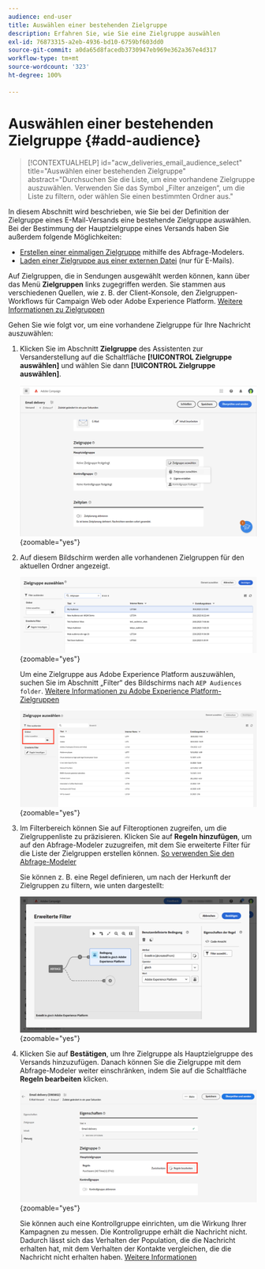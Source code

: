 ```yaml
---
audience: end-user
title: Auswählen einer bestehenden Zielgruppe
description: Erfahren Sie, wie Sie eine Zielgruppe auswählen
exl-id: 76873315-a2eb-4936-bd10-6759bf603dd0
source-git-commit: a0da65d8facedb3730947eb969e362a367e4d317
workflow-type: tm+mt
source-wordcount: '323'
ht-degree: 100%

---
```



# Auswählen einer bestehenden Zielgruppe {#add-audience}

>[!CONTEXTUALHELP]
>id="acw_deliveries_email_audience_select"
>title="Auswählen einer bestehenden Zielgruppe"
>abstract="Durchsuchen Sie die Liste, um eine vorhandene Zielgruppe auszuwählen. Verwenden Sie das Symbol „Filter anzeigen“, um die Liste zu filtern, oder wählen Sie einen bestimmten Ordner aus."

In diesem Abschnitt wird beschrieben, wie Sie bei der Definition der Zielgruppe eines E-Mail-Versands eine bestehende Zielgruppe auswählen. Bei der Bestimmung der Hauptzielgruppe eines Versands haben Sie außerdem folgende Möglichkeiten:
* [Erstellen einer einmaligen Zielgruppe](one-time-audience.md) mithilfe des Abfrage-Modelers.
* [Laden einer Zielgruppe aus einer externen Datei](file-audience.md) (nur für E-Mails).

Auf Zielgruppen, die in Sendungen ausgewählt werden können, kann über das Menü **Zielgruppen** links zugegriffen werden. Sie stammen aus verschiedenen Quellen, wie z. B. der Client-Konsole, den Zielgruppen-Workflows für Campaign Web oder Adobe Experience Platform. [Weitere Informationen zu Zielgruppen](manage-audience.md)

Gehen Sie wie folgt vor, um eine vorhandene Zielgruppe für Ihre Nachricht auszuwählen:

1. Klicken Sie im Abschnitt **Zielgruppe** des Assistenten zur Versanderstellung auf die Schaltfläche **[!UICONTROL Zielgruppe auswählen]** und wählen Sie dann **[!UICONTROL Zielgruppe auswählen]**.

   ![](assets/create-audience.png){zoomable="yes"}

1. Auf diesem Bildschirm werden alle vorhandenen Zielgruppen für den aktuellen Ordner angezeigt.

   ![](assets/create-audience2.png){zoomable="yes"}

   Um eine Zielgruppe aus Adobe Experience Platform auszuwählen, suchen Sie im Abschnitt „Filter“ des Bildschirms nach `AEP Audiences folder`. [Weitere Informationen zu Adobe Experience Platform-Zielgruppen](manage-audience.md#monitor)

   ![](assets/select-audience-folder.png){zoomable="yes"}

1. Im Filterbereich können Sie auf Filteroptionen zugreifen, um die Zielgruppenliste zu präzisieren. Klicken Sie auf **Regeln hinzufügen**, um auf den Abfrage-Modeler zuzugreifen, mit dem Sie erweiterte Filter für die Liste der Zielgruppen erstellen können. [So verwenden Sie den Abfrage-Modeler](../query/query-modeler-overview.md)

   Sie können z. B. eine Regel definieren, um nach der Herkunft der Zielgruppen zu filtern, wie unten dargestellt:

   ![](assets/filter-on-aep-audience.png){zoomable="yes"}

1. Klicken Sie auf **Bestätigen**, um Ihre Zielgruppe als Hauptzielgruppe des Versands hinzuzufügen. Danach können Sie die Zielgruppe mit dem Abfrage-Modeler weiter einschränken, indem Sie auf die Schaltfläche **Regeln bearbeiten** klicken.

   ![](assets/refine-audience.png){zoomable="yes"}

   Sie können auch eine Kontrollgruppe einrichten, um die Wirkung Ihrer Kampagnen zu messen. Die Kontrollgruppe erhält die Nachricht nicht. Dadurch lässt sich das Verhalten der Population, die die Nachricht erhalten hat, mit dem Verhalten der Kontakte vergleichen, die die Nachricht nicht erhalten haben. [Weitere Informationen](control-group.md)
